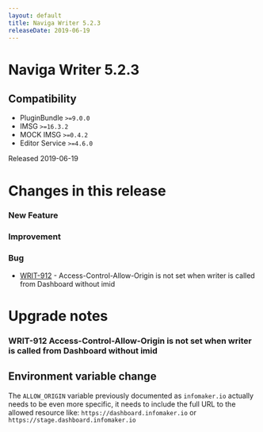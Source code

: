 ```yaml
---
layout: default
title: Naviga Writer 5.2.3
releaseDate: 2019-06-19
---
```

<div class="jumbotron">
    <h1>Naviga Writer 5.2.3</h1>    
    <h2>Compatibility</h2>
    <ul>
        <li>PluginBundle <code>>=9.0.0</code></li>
        <li>IMSG <code>>=16.3.2</code></li>
        <li>MOCK IMSG <code>>=0.4.2</code></li>
        <li>Editor Service <code>>=4.6.0</code></li>
    </ul>
</div>

Released 2019-06-19

 

# Changes in this release  


### New Feature 



### Improvement 



### Bug 
 
 * [WRIT-912](https://jira.infomaker.se/browse/WRIT-912) - Access-Control-Allow-Origin is not set when writer is called from Dashboard without imid 




# Upgrade notes  
          
### WRIT-912 Access-Control-Allow-Origin is not set when writer is called from Dashboard without imid 
## Environment variable change

The `ALLOW_ORIGIN` variable previously documented as `infomaker.io` actually needs to be even more specific, it needs to include the full URL to the allowed resource like: `https://dashboard.infomaker.io` or `https://stage.dashboard.infomaker.io`   

